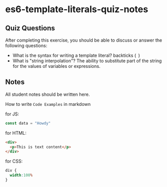 # es6-template-literals-quiz-notes

## Quiz Questions

After completing this exercise, you should be able to discuss or answer the following questions:

- What is the syntax for writing a template literal?
backticks (` `)
- What is "string interpolation"?
The ability to substitute part of the string for the values of variables or expressions.

## Notes

All student notes should be written here.


How to write `Code Examples` in markdown

for JS:
```javascript
const data = "Howdy"
```

for HTML:
```html
<div>
  <p>This is text content</p>
</div>
```

for CSS:
```css
div {
  width:100%
}
```
